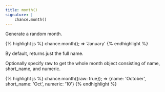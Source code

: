 ```yaml
---
title: month()
signature: |
    chance.month()
---
```


Generate a random month.

{% highlight js %}
  chance.month();
  => 'January'
{% endhighlight %}

By default, returns just the full name.

Optionally specify raw to get the whole month object consisting of name,
short_name, and numeric.

{% highlight js %}
  chance.month({raw: true});
  => {name: 'October', short_name: 'Oct', numeric: '10'}
{% endhighlight %}
